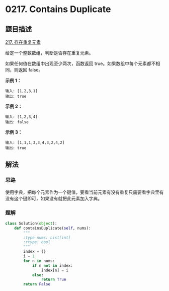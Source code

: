 # 0217. Contains Duplicate

## 题目描述

[217. 存在重复元素](https://leetcode-cn.com/problems/contains-duplicate/)

给定一个整数数组，判断是否存在重复元素。

如果任何值在数组中出现至少两次，函数返回 true。如果数组中每个元素都不相同，则返回 false。

**示例 1：**

```
输入: [1,2,3,1]
输出: true
```

**示例 2：**

```
输入: [1,2,3,4]
输出: false
```

**示例 3：**

```
输入: [1,1,1,3,3,4,3,2,4,2]
输出: true
```

## 解法

### 思路

使用字典，把每个元素作为一个键值，要看当前元素有没有重复只需要看字典里有没有这个键即可，如果没有就把此元素加入字典。

### 题解

```python
class Solution(object):
    def containsDuplicate(self, nums):
        """
        :type nums: List[int]
        :rtype: bool
        """
        index = {}
        i = 1
        for n in nums:
            if n not in index:
                index[n] = i
            else:
                return True
        return False
```

